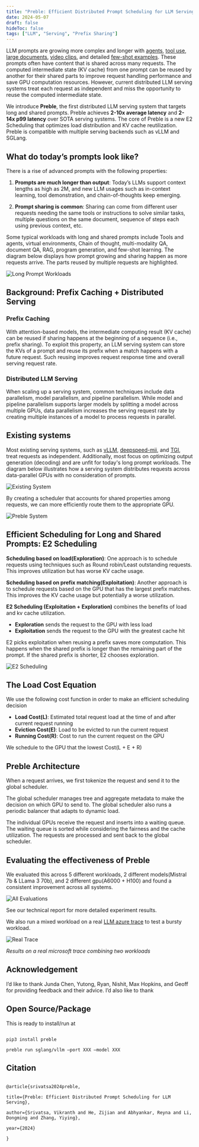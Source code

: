 ```yaml
---
title: "Preble: Efficient Distributed Prompt Scheduling for LLM Serving"
date: 2024-05-07
draft: false
hideToc: false
tags: ["LLM", "Serving", "Prefix Sharing"]
---
```

 
LLM prompts are growing more complex and longer with [agents](https://arxiv.org/abs/2308.11432), [tool use](https://platform.openai.com/docs/guides/function-calling), [large documents](https://arxiv.org/html/2404.07143v1), [video clips](https://blog.google/technology/ai/google-gemini-next-generation-model-february-2024/#context-window), and detailed [few-shot examples](https://arxiv.org/pdf/2210.03629). These prompts often have content that is shared across many requests. The computed intermediate state (KV cache) from one prompt can be reused by another for their shared parts to improve request handling performance and save GPU computation resources. However, current distributed LLM serving systems treat each request as independent and miss the opportunity to reuse the computed intermediate state.

We introduce **Preble**, the first distributed LLM serving system that targets long and shared prompts. Preble achieves **2-10x average latency** and **2-14x p99 latency** over SOTA serving systems. The core of Preble is a new E2 Scheduling that optimizes load distribution and KV cache reutilization. Preble is compatible with multiple serving backends such as vLLM and SGLang.

  

## What do today’s prompts look like?
There is a rise of advanced prompts with the following properties:
 
1. **Prompts are much longer than output**: Today’s LLMs support context lengths as high as 2M, and new LLM usages such as in-context learning, tool demonstration, and chain-of-thoughts keep emerging.

2. **Prompt sharing is common**: Sharing can come from different user requests needing the same tools or instructions to solve similar tasks, multiple questions on the same document, sequence of steps each using previous context, etc.

  

Some typical workloads with long and shared prompts include Tools and agents, virtual environments, Chain of thought, multi-modality QA, document QA, RAG, program generation, and few-shot learning. The diagram below displays how prompt growing and sharing happen as more requests arrive. The parts reused by multiple requests are highlighted.

  

![Long Prompt Workloads](../../static/images//preble_gifs/long_prompt_ggl_drive.gif)

  

## Background: Prefix Caching + Distributed Serving

### Prefix Caching

With attention-based models, the intermediate computing result (KV cache) can be reused if sharing happens at the beginning of a sequence (i.e., prefix sharing). To exploit this property, an LLM serving system can store the KVs of a prompt and reuse its prefix when a match happens with a future request. Such reusing improves request response time and overall serving request rate.

  

### Distributed LLM Serving

When scaling up a serving system, common techniques include data parallelism, model parallelism, and pipeline parallelism. While model and pipeline parallelism supports larger models by splitting a model across multiple GPUs, data parallelism increases the serving request rate by creating multiple instances of a model to process requests in parallel.

  

## Existing systems

  

Most existing serving systems, such as [vLLM](https://github.com/vllm-project/vllm), [deepspeed-mii](https://github.com/microsoft/DeepSpeed-MII), and [TGI](https://github.com/huggingface/text-generation-inference), treat requests as independent. Additionally, most focus on optimizing output generation (decoding) and are unfit for today's long prompt workloads. The diagram below illustrates how a serving system distributes requests across data-parallel GPUs with no consideration of prompts.

  

![Existing System](../../static/images//preble_gifs/existing_system_gif.gif)

  

By creating a scheduler that accounts for shared properties among requests, we can more efficiently route them to the appropriate GPU.

  

![Preble System](../../static/images//preble_gifs/preble_system_processing_gif.gif)

  
  

## Efficient Scheduling for Long and Shared Prompts: E2 Scheduling

**Scheduling based on load(Exploration)**: One approach is to schedule requests using techniques such as Round robin/Least outstanding requests. This improves utilization but has worse KV cache usage.

**Scheduling based on prefix matching(Exploitation)**: Another approach is to schedule requests based on the GPU that has the largest prefix matches. This improves the KV cache usage but potentially a worse utilization.

  

**E2 Scheduling (Exploitation + Exploration)** combines the benefits of load and kv cache utilization.
- **Exploration** sends the request to the GPU with less load
- **Exploitation** sends the request to the GPU with the greatest cache hit

E2 picks exploitation when reusing a prefix saves more computation. This happens when the shared prefix is longer than the remaining part of the prompt. If the shared prefix is shorter, E2 chooses exploration.

  

![E2 Scheduling](../../static/images//preble_gifs/e2_scheduling_gif.gif)

  

## The Load Cost Equation

We use the following cost function in order to make an efficient scheduling decision
- **Load Cost(L)**: Estimated total request load at the time of and after current request running
- **Eviction Cost(E)**: Load to be evicted to run the current request
- **Running Cost(R\)**: Cost to run the current request on the GPU

We schedule to the GPU that the lowest Cost(L + E + R)

  
  

## Preble Architecture

  

When a request arrives, we first tokenize the request and send it to the global scheduler.

  

The global scheduler manages tree and aggregate metadata to make the decision on which GPU to send to. The global scheduler also runs a periodic balancer that adapts to dynamic load.

  

The individual GPUs receive the request and inserts into a waiting queue. The waiting queue is sorted while considering the fairness and the cache utilization. The requests are processed and sent back to the global scheduler.

  

## Evaluating the effectiveness of Preble

  

We evaluated this across 5 different workloads, 2 different models(Mistral 7b & LLama 3 70b), and 2 different gpu(A6000 + H100) and found a consistent improvement across all systems.

![All Evaluations](../../static/images//preble_gifs/eval_all_in_one.svg)

See our technical report for more detailed experiment results.

  

We also run a mixed workload on a real [LLM azure trace](https://github.com/Azure/AzurePublicDataset) to test a bursty workload.

![Real Trace](../../static/images//preble_gifs/eval_real_trace.svg)

*Results on a real microsoft trace combining two workloads*

  

## Acknowledgement

I’d like to thank Junda Chen, Yutong, Ryan, Nishit, Max Hopkins, and Geoff for providing feedback and their advice. I’d also like to thank

  

## Open Source/Package

This is ready to install/run at

```

pip3 install preble

preble run sglang/vllm –port XXX –model XXX

```

  

## Citation

  

```

@article{srivatsa2024preble,

title={Preble: Efficient Distributed Prompt Scheduling for LLM Serving},

author={Srivatsa, Vikranth and He, Zijian and Abhyankar, Reyna and Li, Dongming and Zhang, Yiying},

year={2024}

}

```
